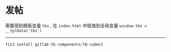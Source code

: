 # 发帖

需要用到模板变量 `tbs` , 在 `index.html` 中赋值到全局变量 `window.tbs = __tplData('tbs')`

---

````jsx
fis3 install gitlab:tb-components/tb-submit
````